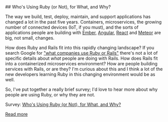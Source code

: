 <section>
## Who's Using Ruby (or Not), for What, and Why?

The way we build, test, deploy, maintain, and support applications has changed a lot in the past five years. Containers, microservices, the growing number of connected devices (IoT, if you must), and the sorts of applications people are building with [Ember](http://emberjs.com/), [Angular](https://angularjs.org/), [React](http://facebook.github.io/react/) and [Meteor](https://www.meteor.com/) are big, not small, changes.

How does Ruby and Rails fit into this rapidly changing landscape? If you search Google for ["what companies use Ruby or Rails"](https://encrypted.google.com/search?hl=en&q=what%20companies%20use%20Ruby%20or%20Rails) there's not a lot of specific details about _what_ people are doing with Rails. How does Rails fit into a containerized microservices environment? How are people building services with Rails, or are they? I'm curious about this and I think a lot of the new developers learning Ruby in this changing environment would be as well.

So, I've put together a really brief survey; I'd love to hear more about why people are using Ruby, or why they are not.

Survey: [Who's Using Ruby (or Not), for What, and Why?](https://goo.gl/forms/cf8OstwXmI)

<a href="http://rubini.us/2015/08/31/who-is-using-ruby-for-what-and-why/">Read more</a>

</section>
